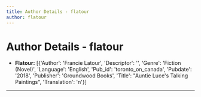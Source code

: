 ```yaml
---
title: Author Details - flatour
author: flatour
---
```


# Author Details - flatour

<ul>
    <li><strong>Flatour:</strong> [{'Author': 'Francie Latour', 'Descriptor': '', 'Genre': 'Fiction (Novel)', 'Language': 'English', 'Pub_id': 'toronto_on_canada', 'Pubdate': '2018', 'Publisher': 'Groundwood Books', 'Title': "Auntie Luce's Talking Paintings", 'Translation': 'n'}]</li>
</ul>
<hr>